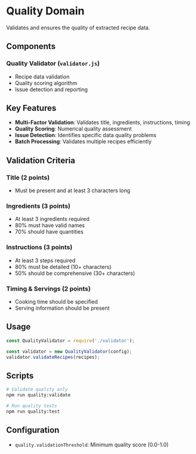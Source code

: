 # Quality Domain

Validates and ensures the quality of extracted recipe data.

## Components

### Quality Validator (`validator.js`)
- Recipe data validation
- Quality scoring algorithm
- Issue detection and reporting

## Key Features

- **Multi-Factor Validation**: Validates title, ingredients, instructions, timing
- **Quality Scoring**: Numerical quality assessment
- **Issue Detection**: Identifies specific data quality problems
- **Batch Processing**: Validates multiple recipes efficiently

## Validation Criteria

### Title (2 points)
- Must be present and at least 3 characters long

### Ingredients (3 points)
- At least 3 ingredients required
- 80% must have valid names
- 70% should have quantities

### Instructions (3 points)
- At least 3 steps required
- 80% must be detailed (10+ characters)
- 50% should be comprehensive (30+ characters)

### Timing & Servings (2 points)
- Cooking time should be specified
- Serving information should be present

## Usage

```javascript
const QualityValidator = require('./validator');

const validator = new QualityValidator(config);
validator.validateRecipes(recipes);
```

## Scripts

```bash
# Validate quality only
npm run quality:validate

# Run quality tests
npm run quality:test
```

## Configuration

- `quality.validationThreshold`: Minimum quality score (0.0-1.0)
